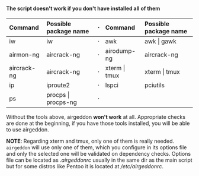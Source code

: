 #### The script doesn't work if you don't have installed all of them

 Command     | Possible package name | &#8901; | Command       | Possible package name           
:------------|:----------------------|:-------:|:--------------|:--------------------------------
 iw          | iw                    | &#8901; | awk           | awk \| gawk                     
 airmon-ng   | aircrack-ng           | &#8901; | airodump-ng   | aircrack-ng                     
 aircrack-ng | aircrack-ng           | &#8901; | xterm \| tmux | xterm \| tmux                   
 ip          | iproute2              | &#8901; | lspci         | pciutils                        
 ps          | procps \| procps-ng   | &#8901; |               |                                 

Without the tools above, airgeddon **won't work** at all.
Appropriate checks are done at the beginning, if you have those tools installed, you will be able to use airgeddon.

**NOTE**: Regarding xterm and tmux, only one of them is really needed. `airgeddon` will use only one of them, which you configure in its options file and only the selected one will be validated on dependency checks. Options file can be located as _.airgeddonrc_ usually in the same dir as the main script but for some distros like Pentoo it is located at _/etc/airgeddonrc_.